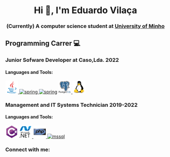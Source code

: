 <h1 align="center">Hi 👋, I'm Eduardo Vilaça</h1>
<h3 align="center">(Currently) A computer science student at <a href="https://www.uminho.pt/PT" target="_blank">University of Minho</a></h3>

<h2>Programming Carrer 💻</h2>
<h3 align="left"></h3>


<h3 align="left">Junior Sofware Developer at Caso,Lda. 2022</h3>
<h4 align="left">Languages and Tools:</h4>
<p align="left">
  <a href="https://www.java.com" target="_blank" rel="noreferrer"> <img src="https://raw.githubusercontent.com/devicons/devicon/master/icons/java/java-original.svg" alt="java" width="40" height="40"/> </a>
 <a href="https://spring.io/" target="_blank" rel="noreferrer"> <img src="https://www.vectorlogo.zone/logos/springio/springio-icon.svg" alt="spring" width="40" height="40"/> 
<a href="https://tomcat.apache.org/" target="_blank" rel="noreferrer"> <img src="https://tomcat.apache.org/res/images/tomcat.png" alt="spring" width="40" height="40"/></a>
<a href="https://www.postgresql.org" target="_blank" rel="noreferrer"> <img src="https://raw.githubusercontent.com/devicons/devicon/master/icons/postgresql/postgresql-original-wordmark.svg" alt="postgresql" width="40" height="40"/> </a> 
<a href="https://www.linux.org/" target="_blank" rel="noreferrer"> <img src="https://raw.githubusercontent.com/devicons/devicon/master/icons/linux/linux-original.svg" alt="linux" width="40" height="40"/> </a>
 </p>
 
 <h3 align="left">Management and IT Systems Technician 2019-2022</h3>
 <h4 align="left">Languages and Tools:</h4>
 <p align="left">
 <a href="https://www.w3schools.com/cs/" target="_blank" rel="noreferrer"> <img src="https://raw.githubusercontent.com/devicons/devicon/master/icons/csharp/csharp-original.svg" alt="csharp" width="40" height="40"/></a>
 <a href="https://dotnet.microsoft.com/" target="_blank" rel="noreferrer"> <img src="https://raw.githubusercontent.com/devicons/devicon/master/icons/dot-net/dot-net-original-wordmark.svg" alt="dotnet" width="40" height="40"/> </a>
 <a href="https://www.php.net" target="_blank" rel="noreferrer"> <img src="https://raw.githubusercontent.com/devicons/devicon/master/icons/php/php-original.svg" alt="php" width="40" height="40"/> </a>
  <a href="https://www.microsoft.com/en-us/sql-server" target="_blank" rel="noreferrer"> <img src="https://www.svgrepo.com/show/303229/microsoft-sql-server-logo.svg" alt="mssql" width="40" height="40"/> </a>
 
</p>
 

<h3 align="left">Connect with me:</h3>





